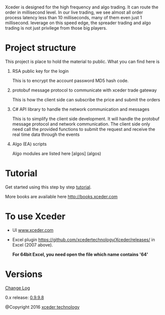 Xceder is designed for the high frequency and algo trading. It can route the order in millisecond level. In our live trading, 
we see almost all order process latency less than 10 milliseconds, many of them even just 1 millisecond. leverage on this speed edge, 
the spreader trading and algo trading is not just privilege from those big players.

# Project structure

This project is place to hold the material to public. What you can find here is

1. RSA public key for the login

   This is to encrypt the account password MD5 hash code.

2. protobuf message protocol to communicate with xceder trade gateway

   This is how the client side can subscribe the price and submit the orders

3. C# API library to handle the network communication and messages

   This is to simplify the client side development. It will handle the protobuf message protocol and network communication.
   The client side only need call the provided functions to submit the request and receive the real time data through the events
   
4. Algo (EA) scripts 
    
    Algo modules are listed here [algos] (algos)   

# Tutorial

Get started using this step by step [tutorial](https://github.com/xcedertechnology/Xceder/wiki/).

More books are available here http://books.xceder.com

# To use Xceder
* UI
  www.xceder.com
  
* Excel plugin  https://github.com/xcedertechnology/Xceder/releases/ in Excel (2007 above). 

    **For 64bit Excel, you need open the file which name contains '64'**

# Versions

[Change Log](changelog.md)

0.x release: [0.9.9.8](https://github.com/xcedertechnology/Xceder/releases)

@Copyright 2016 [xceder technology](http://www.xceder.com)



